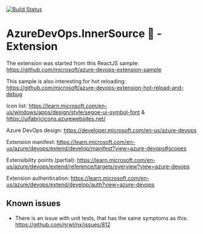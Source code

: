 [![Build Status](https://dev.azure.com/gabrielbourgault/Kiosoft/_apis/build/status%2Fdizco.AzureDevOps.InnerSource%20Extension?branchName=master)](https://dev.azure.com/gabrielbourgault/Kiosoft/_build/latest?definitionId=23&branchName=master)

# AzureDevOps.InnerSource :star2: - Extension

The extension was started from this ReactJS sample: https://github.com/microsoft/azure-devops-extension-sample

This sample is also interesting for hot reloading: https://github.com/microsoft/azure-devops-extension-hot-reload-and-debug

Icon list: https://learn.microsoft.com/en-us/windows/apps/design/style/segoe-ui-symbol-font & https://uifabricicons.azurewebsites.net/

Azure DevOps design: https://developer.microsoft.com/en-us/azure-devops

Extension manifest: https://learn.microsoft.com/en-us/azure/devops/extend/develop/manifest?view=azure-devops#scopes

Extensibility points (partial): https://learn.microsoft.com/en-us/azure/devops/extend/reference/targets/overview?view=azure-devops

Extension authentication: https://learn.microsoft.com/en-us/azure/devops/extend/develop/auth?view=azure-devops

## Known issues
- There is an issue with unit tests, that has the same symptoms as this: https://github.com/nrwl/nx/issues/812

